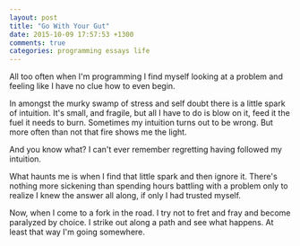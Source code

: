 ```yaml
---
layout: post
title: "Go With Your Gut"
date: 2015-10-09 17:57:53 +1300
comments: true
categories: programming essays life
---
```


All too often when I'm programming I find myself looking at a problem and feeling like I have no clue how to even begin.

In amongst the murky swamp of stress and self doubt there is a little spark of intuition. It's small, and fragile, but all I have to do is blow on it, feed it the fuel it needs to burn. Sometimes my intuition turns out to be wrong. But more often than not that fire shows me the light.

And you know what? I can't ever remember regretting having followed my intuition.

What haunts me is when I find that little spark and then ignore it. There's nothing more sickening than spending hours battling with a problem only to realize I knew the answer all along, if only I had trusted myself.

Now, when I come to a fork in the road. I try not to fret and fray and become paralyzed by choice. I strike out along a path and see what happens. At least that way I'm going somewhere.

